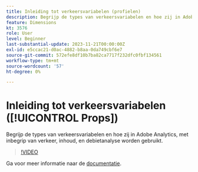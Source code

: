 ```yaml
---
title: Inleiding tot verkeersvariabelen (profielen)
description: Begrijp de types van verkeersvariabelen en hoe zij in Adobe Analytics worden gebruikt.
feature: Dimensions
kt: 3576
role: User
level: Beginner
last-substantial-update: 2023-11-21T00:00:00Z
exl-id: e5ccac21-d0ac-4882-b8aa-0da749cbf6e7
source-git-commit: 572efe8df10b7ba82ca7717f232dfc0fbf134561
workflow-type: tm+mt
source-wordcount: '57'
ht-degree: 0%

---
```


# Inleiding tot verkeersvariabelen ([!UICONTROL Props])

Begrijp de types van verkeersvariabelen en hoe zij in Adobe Analytics, met inbegrip van verkeer, inhoud, en debietanalyse worden gebruikt.

>[!VIDEO](https://video.tv.adobe.com/v/28767/?quality=12&learn=on)

Ga voor meer informatie naar de [documentatie](https://experienceleague.adobe.com/docs/analytics/components/dimensions/prop.html).
